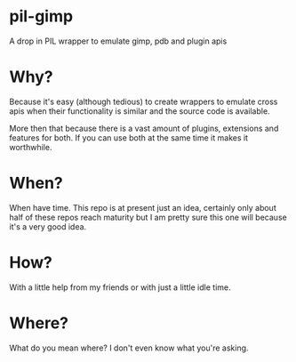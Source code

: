 # pil-gimp
A drop in PIL wrapper to emulate gimp, pdb and plugin apis 


# Why?

Because it's easy (although tedious) to create wrappers to emulate cross apis when their functionality is similar and the source code is available. 

More then that because there is a vast amount of plugins, extensions and features for both.  If you can use both at the same time it makes it worthwhile.

# When?

When  have time.  This repo is at present just an idea, certainly only about half of these repos reach maturity but I am pretty sure this one will because it's a very good idea.

# How?

With a little help from my friends or with just a little idle time.

# Where?

What do you mean where?  I don't even know what you're asking.
